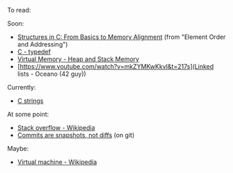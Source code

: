 To read:

Soon:
- [Structures in C: From Basics to Memory Alignment](https://abstractexpr.com/2023/06/29/structures-in-c-from-basics-to-memory-alignment/) (from "Element Order and Addressing")
- [C - typedef](https://www.tutorialspoint.com/cprogramming/c_typedef.htm)
- [Virtual Memory - Heap and Stack Memory](https://courses.engr.illinois.edu/cs240/sp2021/notes/virtualMemory-heap-stack.html)
- [https://www.youtube.com/watch?v=mkZYMKwKkvI&t=217s](Linked lists - Oceano (42 guy))

Currently:
- [C strings](https://systems-encyclopedia.cs.illinois.edu/articles/c-strings/)


At some point:
- [Stack overflow - Wikipedia](https://en.wikipedia.org/wiki/Stack_overflow)
- [Commits are snapshots, not diffs](https://github.blog/2020-12-17-commits-are-snapshots-not-diffs/) (on git)

Maybe:
- [Virtual machine - Wikipedia](https://en.wikipedia.org/wiki/Virtual_machine)

